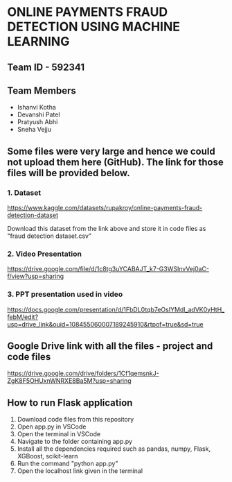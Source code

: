 # ONLINE PAYMENTS FRAUD DETECTION USING MACHINE LEARNING

## Team ID - 592341

## Team Members 
- Ishanvi Kotha
- Devanshi Patel
- Pratyush Abhi
- Sneha Vejju

## Some files were very large and hence we could not upload them here (GitHub). The link for those files will be provided below. 

### 1. Dataset
https://www.kaggle.com/datasets/rupakroy/online-payments-fraud-detection-dataset

Download this dataset from the link above and store it in code files as "fraud detection dataset.csv"

### 2. Video Presentation
https://drive.google.com/file/d/1c8tg3uYCABAJT_k7-G3WSInvVej0aC-f/view?usp=sharing

### 3. PPT presentation used in video
https://docs.google.com/presentation/d/1FbDL0tqb7eOsIYMdl_adVK0yHtH_febM/edit?usp=drive_link&ouid=108455060007189245910&rtpof=true&sd=true

## Google Drive link with all the files - project and code files
https://drive.google.com/drive/folders/1Cf1qemsnkJ-ZgK8F5OHUxnWNRXE8Ba5M?usp=sharing

## How to run Flask application 
1. Download code files from this repository
2. Open app.py in VSCode
3. Open the terminal in VSCode
4. Navigate to the folder containing app.py
5. Install all the dependencies required such as pandas, numpy, Flask, XGBoost, scikit-learn
6. Run the command "python app.py"
7. Open the localhost link given in the terminal
